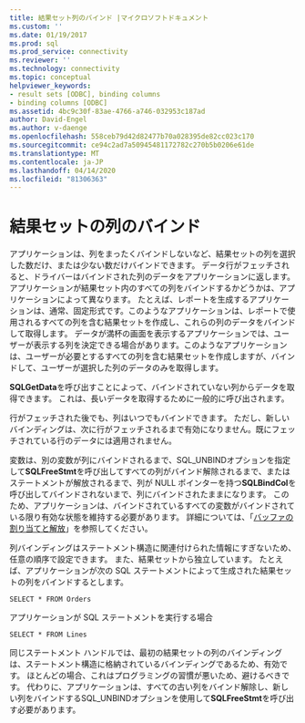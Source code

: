 ```yaml
---
title: 結果セット列のバインド |マイクロソフトドキュメント
ms.custom: ''
ms.date: 01/19/2017
ms.prod: sql
ms.prod_service: connectivity
ms.reviewer: ''
ms.technology: connectivity
ms.topic: conceptual
helpviewer_keywords:
- result sets [ODBC], binding columns
- binding columns [ODBC]
ms.assetid: 4bc9c30f-83ae-4766-a746-032953c187ad
author: David-Engel
ms.author: v-daenge
ms.openlocfilehash: 558ceb79d42d82477b70a028395de82cc023c170
ms.sourcegitcommit: ce94c2ad7a50945481172782c270b5b0206e61de
ms.translationtype: MT
ms.contentlocale: ja-JP
ms.lasthandoff: 04/14/2020
ms.locfileid: "81306363"
---
```

# <a name="binding-result-set-columns"></a>結果セットの列のバインド
アプリケーションは、列をまったくバインドしないなど、結果セットの列を選択した数だけ、または少ない数だけバインドできます。 データ行がフェッチされると、ドライバーはバインドされた列のデータをアプリケーションに返します。 アプリケーションが結果セット内のすべての列をバインドするかどうかは、アプリケーションによって異なります。 たとえば、レポートを生成するアプリケーションは、通常、固定形式です。このようなアプリケーションは、レポートで使用されるすべての列を含む結果セットを作成し、これらの列のデータをバインドして取得します。 データが満杯の画面を表示するアプリケーションでは、ユーザーが表示する列を決定できる場合があります。このようなアプリケーションは、ユーザーが必要とするすべての列を含む結果セットを作成しますが、バインドして、ユーザーが選択した列のデータのみを取得します。  
  
 **SQLGetData**を呼び出すことによって、バインドされていない列からデータを取得できます。 これは、長いデータを取得するために一般的に呼び出されます。  
  
 行がフェッチされた後でも、列はいつでもバインドできます。 ただし、新しいバインディングは、次に行がフェッチされるまで有効になりません。既にフェッチされている行のデータには適用されません。  
  
 変数は、別の変数が列にバインドされるまで、SQL_UNBINDオプションを指定して**SQLFreeStmt**を呼び出してすべての列がバインド解除されるまで、またはステートメントが解放されるまで、列が NULL ポインターを持つ**SQLBindCol**を呼び出してバインドされないまで、列にバインドされたままになります。 このため、アプリケーションは、バインドされているすべての変数がバインドされている限り有効な状態を維持する必要があります。 詳細については、「[バッファの割り当てと解放](../../../odbc/reference/develop-app/allocating-and-freeing-buffers.md)」を参照してください。  
  
 列バインディングはステートメント構造に関連付けられた情報にすぎないため、任意の順序で設定できます。 また、結果セットから独立しています。 たとえば、アプリケーションが次の SQL ステートメントによって生成された結果セットの列をバインドするとします。  
  
```  
SELECT * FROM Orders  
```  
  
 アプリケーションが SQL ステートメントを実行する場合  
  
```  
SELECT * FROM Lines  
```  
  
 同じステートメント ハンドルでは、最初の結果セットの列のバインディングは、ステートメント構造に格納されているバインディングであるため、有効です。 ほとんどの場合、これはプログラミングの習慣が悪いため、避けるべきです。 代わりに、アプリケーションは、すべての古い列をバインド解除し、新しい列をバインドするSQL_UNBINDオプションを使用して**SQLFreeStmt**を呼び出す必要があります。
